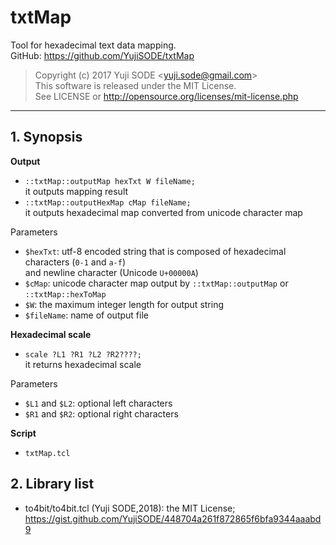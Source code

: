 # txtMap
Tool for hexadecimal text data mapping.  
GitHub: https://github.com/YujiSODE/txtMap
>Copyright (c) 2017 Yuji SODE \<yuji.sode@gmail.com\>  
>This software is released under the MIT License.  
>See LICENSE or http://opensource.org/licenses/mit-license.php
______
## 1. Synopsis
**Output**  
- `::txtMap::outputMap hexTxt W fileName;`  
  it outputs mapping result
- `::txtMap::outputHexMap cMap fileName;`  
  it outputs hexadecimal map converted from unicode character map

Parameters  
- `$hexTxt`: utf-8 encoded string that is composed of hexadecimal characters (`0-1` and `a-f`)  
  and newline character (Unicode `U+00000A`)
- `$cMap`: unicode character map output by `::txtMap::outputMap` or `::txtMap::hexToMap`
- `$W`: the maximum integer length for output string
- `$fileName`: name of output file

**Hexadecimal scale**  
- `scale ?L1 ?R1 ?L2 ?R2????;`  
  it returns hexadecimal scale

Parameters  
- `$L1` and `$L2`: optional left characters
- `$R1` and `$R2`: optional right characters

**Script**  
- `txtMap.tcl`

## 2. Library list
- to4bit/to4bit.tcl (Yuji SODE,2018): the MIT License; https://gist.github.com/YujiSODE/448704a261f872865f6bfa9344aaabd9
